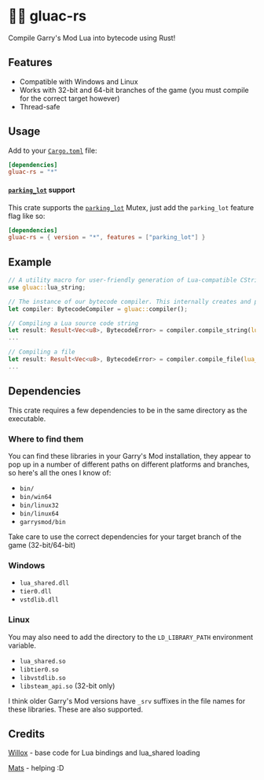 # 👨‍💻 gluac-rs

Compile Garry's Mod Lua into bytecode using Rust!

## Features

* Compatible with Windows and Linux
* Works with 32-bit and 64-bit branches of the game (you must compile for the correct target however)
* Thread-safe

## Usage

Add to your [`Cargo.toml`](https://doc.rust-lang.org/cargo/reference/manifest.html) file:
```toml
[dependencies]
gluac-rs = "*"
```

#### [`parking_lot`](https://crates.io/crates/parking_lot) support

This crate supports the [`parking_lot`](https://crates.io/crates/parking_lot) Mutex, just add the `parking_lot` feature flag like so:

```toml
[dependencies]
gluac-rs = { version = "*", features = ["parking_lot"] }
```

## Example

```rust
// A utility macro for user-friendly generation of Lua-compatible CStrings.
use gluac::lua_string;

// The instance of our bytecode compiler. This internally creates and prepares a Lua state and closes it when dropped.
let compiler: BytecodeCompiler = gluac::compiler();

// Compiling a Lua source code string
let result: Result<Vec<u8>, BytecodeError> = compiler.compile_string(lua_string!(r#"print("Hello, world!")"#));
...

// Compiling a file
let result: Result<Vec<u8>, BytecodeError> = compiler.compile_file(lua_string!(r#"path/to/file.lua"#));
...
```

## Dependencies

This crate requires a few dependencies to be in the same directory as the executable.

### Where to find them

You can find these libraries in your Garry's Mod installation, they appear to pop up in a number of different paths on different platforms and branches, so here's all the ones I know of:

* `bin/`
* `bin/win64`
* `bin/linux32`
* `bin/linux64`
* `garrysmod/bin`

Take care to use the correct dependencies for your target branch of the game (32-bit/64-bit)

### Windows

* `lua_shared.dll`
* `tier0.dll`
* `vstdlib.dll`

### Linux

You may also need to add the directory to the `LD_LIBRARY_PATH` environment variable.

* `lua_shared.so`
* `libtier0.so`
* `libvstdlib.so`
* `libsteam_api.so` (32-bit only)

I think older Garry's Mod versions have `_srv` suffixes in the file names for these libraries. These are also supported.

## Credits

[Willox](https://github.com/willox) - base code for Lua bindings and lua_shared loading

[Mats](https://github.com/m4tsa) - helping :D
